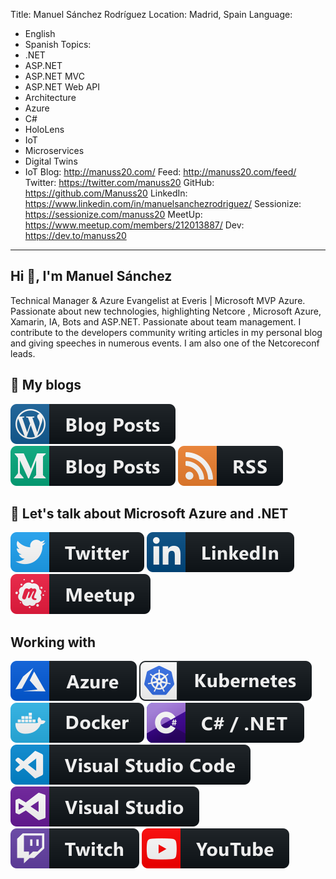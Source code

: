 Title: Manuel Sánchez Rodríguez
Location: Madrid, Spain
Language:
  - English
  - Spanish
Topics:
  - .NET
  - ASP.NET
  - ASP.NET MVC
  - ASP.NET Web API
  - Architecture
  - Azure
  - C#
  - HoloLens
  - IoT
  - Microservices
  - Digital Twins
  - IoT
Blog: http://manuss20.com/
Feed: http://manuss20.com/feed/
Twitter: https://twitter.com/manuss20
GitHub: https://github.com/Manuss20
LinkedIn: https://www.linkedin.com/in/manuelsanchezrodriguez/
Sessionize: https://sessionize.com/manuss20
MeetUp: https://www.meetup.com/members/212013887/
Dev: https://dev.to/manuss20
---
## Hi 👋, I'm **Manuel Sánchez**

Technical Manager & Azure Evangelist at Everis | Microsoft MVP Azure.
Passionate about new technologies, highlighting Netcore , Microsoft Azure, Xamarin, IA, Bots and ASP.NET. Passionate about team management. 
I contribute to the developers community writing articles in my personal blog and giving speeches in numerous events. 
I am also one of the Netcoreconf leads.

## 📝 My blogs
<a href="http://manuss20.com" rel="nofollow">  <img src="https://github.com/MikeCodesDotNET/ColoredBadges/raw/master/svg/blogs/wordpress.svg" style="max-width:100%;"></a>
<a href="https://medium.com/@manuss20" rel="nofollow"><img src="https://github.com/MikeCodesDotNET/ColoredBadges/raw/master/svg/blogs/medium.svg" style="max-width:100%;"></a>
<a href="http://manuss20.com/feed.xml" rel="nofollow"><img src="https://github.com/MikeCodesDotNET/ColoredBadges/raw/master/svg/blogs/rss.svg" style="max-width:100%;"></a>

## 💬 Let's talk about **Microsoft Azure and .NET**

<a href="https://twitter.com/manuss20" rel="nofollow"><img src="https://github.com/MikeCodesDotNET/ColoredBadges/raw/master/svg/social/twitter.svg" style="max-width:100%;"></a>
<a href="https://www.linkedin.com/in/manuelsanchezrodriguez/" rel="nofollow"><img src="https://github.com/MikeCodesDotNET/ColoredBadges/raw/master/svg/social/linkedin.svg" style="max-width:100%;"></a>
<a href="https://www.meetup.com/members/212013887/" rel="nofollow"><img src="https://github.com/MikeCodesDotNET/ColoredBadges/raw/master/svg/social/meetup.svg" style="max-width:100%;"/></a>

## Working with

<a target="_blank" rel="noopener noreferrer" href="https://github.com/MikeCodesDotNET/ColoredBadges/blob/master/svg/dev/services/azure.svg"><img src="https://github.com/MikeCodesDotNET/ColoredBadges/raw/master/svg/dev/services/azure.svg" style="max-width:100%;"></a>
<a target="_blank" rel="noopener noreferrer" href="https://github.com/MikeCodesDotNET/ColoredBadges/blob/master/svg/dev/services/kubernetes.svg"><img src="https://github.com/MikeCodesDotNET/ColoredBadges/raw/master/svg/dev/services/kubernetes.svg" style="max-width:100%;"></a>
<a target="_blank" rel="noopener noreferrer" href="https://github.com/MikeCodesDotNET/ColoredBadges/blob/master/svg/dev/tools/docker.svg"><img src="https://github.com/MikeCodesDotNET/ColoredBadges/raw/master/svg/dev/tools/docker.svg" style="max-width:100%;"></a>
<a target="_blank" rel="noopener noreferrer" href="https://github.com/MikeCodesDotNET/ColoredBadges/raw/master/svg/dev/languages/csharp_dotnet.svg"><img src="https://github.com/MikeCodesDotNET/ColoredBadges/raw/master/svg/dev/languages/csharp_dotnet.svg" style="max-width:100%;"></a>
<a target="_blank" rel="noopener noreferrer" href="https://github.com/MikeCodesDotNET/ColoredBadges/blob/master/svg/dev/tools/visualstudio_code.svg"><img src="https://github.com/MikeCodesDotNET/ColoredBadges/raw/master/svg/dev/tools/visualstudio_code.svg" style="max-width:100%;"></a>
<a target="_blank" rel="noopener noreferrer" href="https://github.com/MikeCodesDotNET/ColoredBadges/blob/master/svg/dev/tools/visualstudio.svg"><img src="https://github.com/MikeCodesDotNET/ColoredBadges/raw/master/svg/dev/tools/visualstudio.svg" style="max-width:100%;"></a>
<a target="_blank" rel="noopener noreferrer" href="https://github.com/MikeCodesDotNET/ColoredBadges/blob/master/svg/dev/tools/visualstudio.svg"><img src="https://github.com/MikeCodesDotNET/ColoredBadges/raw/master/svg/streaming/twitch.svg" style="max-width:100%;"></a>
<a target="_blank" rel="noopener noreferrer" href="https://github.com/MikeCodesDotNET/ColoredBadges/blob/master/svg/dev/tools/visualstudio.svg"><img src="https://github.com/MikeCodesDotNET/ColoredBadges/raw/master/svg/streaming/youtube.svg" style="max-width:100%;"></a>
